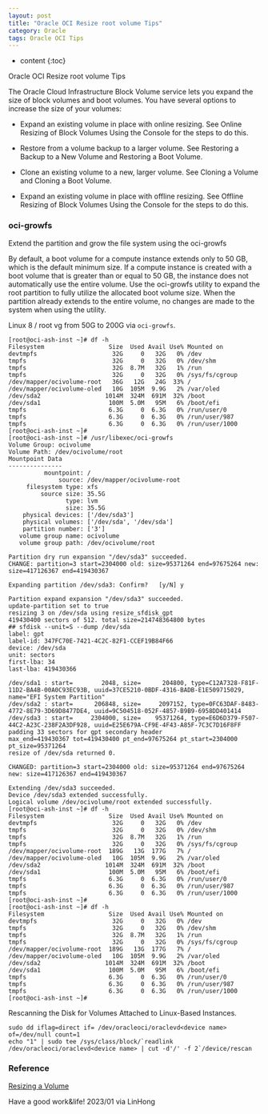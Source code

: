 ```yaml
---
layout: post
title: "Oracle OCI Resize root volume Tips"
category: Oracle
tags: Oracle OCI Tips
---
```


* content
{:toc}

Oracle OCI Resize root volume Tips

The Oracle Cloud Infrastructure Block Volume service lets you expand the size of block volumes and boot volumes. You have several options to increase the size of your volumes:

- Expand an existing volume in place with online resizing. See Online Resizing of Block Volumes Using the Console for the steps to do this.

- Restore from a volume backup to a larger volume. See Restoring a Backup to a New Volume and Restoring a Boot Volume.

- Clone an existing volume to a new, larger volume. See Cloning a Volume and Cloning a Boot Volume.

- Expand an existing volume in place with offline resizing. See Offline Resizing of Block Volumes Using the Console for the steps to do this.








### oci-growfs

Extend the partition and grow the file system using the oci-growfs

By default, a boot volume for a compute instance extends only to 50 GB, which is the default minimum size. If a compute instance is created with a boot volume that is greater than or equal to 50 GB, the instance does not automatically use the entire volume. Use the oci-growfs utility to expand the root partition to fully utilize the allocated boot volume size. When the partition already extends to the entire volume, no changes are made to the system when using the utility.

Linux 8 / root vg from 50G to 200G via `oci-growfs`.

```
[root@oci-ash-inst ~]# df -h
Filesystem                  Size  Used Avail Use% Mounted on
devtmpfs                     32G     0   32G   0% /dev
tmpfs                        32G     0   32G   0% /dev/shm
tmpfs                        32G  8.7M   32G   1% /run
tmpfs                        32G     0   32G   0% /sys/fs/cgroup
/dev/mapper/ocivolume-root   36G   12G   24G  33% /
/dev/mapper/ocivolume-oled   10G  105M  9.9G   2% /var/oled
/dev/sda2                  1014M  324M  691M  32% /boot
/dev/sda1                   100M  5.0M   95M   6% /boot/efi
tmpfs                       6.3G     0  6.3G   0% /run/user/0
tmpfs                       6.3G     0  6.3G   0% /run/user/987
tmpfs                       6.3G     0  6.3G   0% /run/user/1000
[root@oci-ash-inst ~]#
[root@oci-ash-inst ~]# /usr/libexec/oci-growfs
Volume Group: ocivolume
Volume Path: /dev/ocivolume/root
Mountpoint Data     
---------------
          mountpoint: /
              source: /dev/mapper/ocivolume-root
     filesystem type: xfs
         source size: 35.5G
                type: lvm
                size: 35.5G
    physical devices: ['/dev/sda3']
    physical volumes: ['/dev/sda', '/dev/sda']
    partition number: ['3']
   volume group name: ocivolume
   volume group path: /dev/ocivolume/root

Partition dry run expansion "/dev/sda3" succeeded.
CHANGE: partition=3 start=2304000 old: size=95371264 end=97675264 new: size=417126367 end=419430367

Expanding partition /dev/sda3: Confirm?   [y/N] y

Partition expand expansion "/dev/sda3" succeeded.
update-partition set to true
resizing 3 on /dev/sda using resize_sfdisk_gpt
419430400 sectors of 512. total size=214748364800 bytes
## sfdisk --unit=S --dump /dev/sda
label: gpt
label-id: 347FC70E-7421-4C2C-82F1-CCEF19B84F66
device: /dev/sda
unit: sectors
first-lba: 34
last-lba: 419430366

/dev/sda1 : start=        2048, size=      204800, type=C12A7328-F81F-11D2-BA4B-00A0C93EC93B, uuid=37CE5210-0BDF-4316-BADB-E1E509715029, name="EFI System Partition"
/dev/sda2 : start=      206848, size=     2097152, type=0FC63DAF-8483-4772-8E79-3D69D8477DE4, uuid=9C504518-052F-4857-B9B9-6958DD401414
/dev/sda3 : start=     2304000, size=    95371264, type=E6D6D379-F507-44C2-A23C-238F2A3DF928, uuid=E25E679A-CF9E-4F43-A85F-7C3C7D16F8FF
padding 33 sectors for gpt secondary header
max_end=419430367 tot=419430400 pt_end=97675264 pt_start=2304000 pt_size=95371264
resize of /dev/sda returned 0.

CHANGED: partition=3 start=2304000 old: size=95371264 end=97675264 new: size=417126367 end=419430367

Extending /dev/sda3 succeeded.
Device /dev/sda3 extended successfully.
Logical volume /dev/ocivolume/root extended successfully.
[root@oci-ash-inst ~]# df -h
Filesystem                  Size  Used Avail Use% Mounted on
devtmpfs                     32G     0   32G   0% /dev
tmpfs                        32G     0   32G   0% /dev/shm
tmpfs                        32G  8.7M   32G   1% /run
tmpfs                        32G     0   32G   0% /sys/fs/cgroup
/dev/mapper/ocivolume-root  189G   13G  177G   7% /
/dev/mapper/ocivolume-oled   10G  105M  9.9G   2% /var/oled
/dev/sda2                  1014M  324M  691M  32% /boot
/dev/sda1                   100M  5.0M   95M   6% /boot/efi
tmpfs                       6.3G     0  6.3G   0% /run/user/0
tmpfs                       6.3G     0  6.3G   0% /run/user/987
tmpfs                       6.3G     0  6.3G   0% /run/user/1000
[root@oci-ash-inst ~]#
[root@oci-ash-inst ~]# df -h
Filesystem                  Size  Used Avail Use% Mounted on
devtmpfs                     32G     0   32G   0% /dev
tmpfs                        32G     0   32G   0% /dev/shm
tmpfs                        32G  8.7M   32G   1% /run
tmpfs                        32G     0   32G   0% /sys/fs/cgroup
/dev/mapper/ocivolume-root  189G   13G  177G   7% /
/dev/mapper/ocivolume-oled   10G  105M  9.9G   2% /var/oled
/dev/sda2                  1014M  324M  691M  32% /boot
/dev/sda1                   100M  5.0M   95M   6% /boot/efi
tmpfs                       6.3G     0  6.3G   0% /run/user/0
tmpfs                       6.3G     0  6.3G   0% /run/user/987
tmpfs                       6.3G     0  6.3G   0% /run/user/1000
[root@oci-ash-inst ~]# 
```


Rescanning the Disk for Volumes Attached to Linux-Based Instances.
```
sudo dd iflag=direct if= /dev/oracleoci/oraclevd<device name> of=/dev/null count=1
echo "1" | sudo tee /sys/class/block/`readlink /dev/oracleoci/oraclevd<device name> | cut -d'/' -f 2`/device/rescan
```

### Reference 

[Resizing a Volume](https://docs.oracle.com/en-us/iaas/Content/Block/Tasks/resizingavolume.htm)


Have a good work&life! 2023/01 via LinHong


